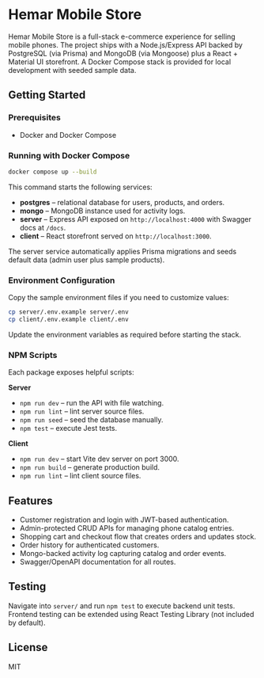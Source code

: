 # Hemar Mobile Store

Hemar Mobile Store is a full-stack e-commerce experience for selling mobile phones. The project ships with a Node.js/Express API backed by PostgreSQL (via Prisma) and MongoDB (via Mongoose) plus a React + Material UI storefront. A Docker Compose stack is provided for local development with seeded sample data.

## Getting Started

### Prerequisites
- Docker and Docker Compose

### Running with Docker Compose
```bash
docker compose up --build
```
This command starts the following services:
- **postgres** – relational database for users, products, and orders.
- **mongo** – MongoDB instance used for activity logs.
- **server** – Express API exposed on `http://localhost:4000` with Swagger docs at `/docs`.
- **client** – React storefront served on `http://localhost:3000`.

The server service automatically applies Prisma migrations and seeds default data (admin user plus sample products).

### Environment Configuration
Copy the sample environment files if you need to customize values:
```bash
cp server/.env.example server/.env
cp client/.env.example client/.env
```
Update the environment variables as required before starting the stack.

### NPM Scripts
Each package exposes helpful scripts:

**Server**
- `npm run dev` – run the API with file watching.
- `npm run lint` – lint server source files.
- `npm run seed` – seed the database manually.
- `npm test` – execute Jest tests.

**Client**
- `npm run dev` – start Vite dev server on port 3000.
- `npm run build` – generate production build.
- `npm run lint` – lint client source files.

## Features
- Customer registration and login with JWT-based authentication.
- Admin-protected CRUD APIs for managing phone catalog entries.
- Shopping cart and checkout flow that creates orders and updates stock.
- Order history for authenticated customers.
- Mongo-backed activity log capturing catalog and order events.
- Swagger/OpenAPI documentation for all routes.

## Testing
Navigate into `server/` and run `npm test` to execute backend unit tests. Frontend testing can be extended using React Testing Library (not included by default).

## License
MIT
